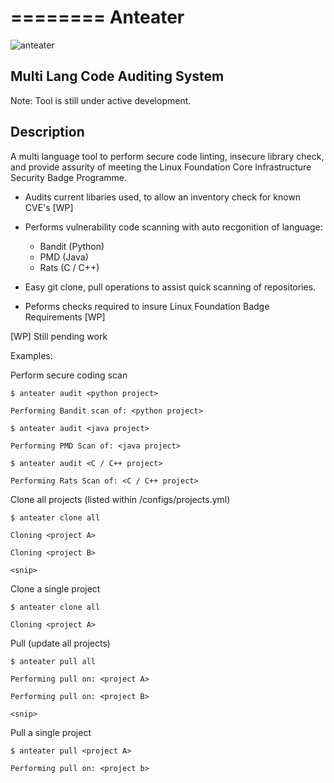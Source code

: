 ========
Anteater
========

![anteater](http://i.imgur.com/BPvV3Gz.png)

Multi Lang Code Auditing System
---------------------------

Note: Tool is still under active development.

Description
-----------

A multi language tool to perform secure code linting, insecure library check,
and provide assurity of meeting the Linux Foundation Core Infrastructure
Security Badge Programme.

* Audits current libaries used, to allow an inventory check for known CVE's [WP]

* Performs vulnerability code scanning with auto recgonition of language:
    * Bandit (Python)
    * PMD (Java)
    * Rats (C / C++)


* Easy git clone, pull operations to assist quick scanning of repositories.

* Peforms checks required to insure Linux Foundation Badge Requirements [WP]

[WP] Still pending work

Examples:

Perform secure coding scan

    $ anteater audit <python project>

    Performing Bandit scan of: <python project>

    $ anteater audit <java project>

    Performing PMD Scan of: <java project>

    $ anteater audit <C / C++ project>

    Performing Rats Scan of: <C / C++ project>

Clone all projects (listed within /configs/projects.yml)

    $ anteater clone all

    Cloning <project A>

    Cloning <project B>

    <snip>

Clone a single project

    $ anteater clone all

    Cloning <project A>

Pull (update all projects)

    $ anteater pull all

    Performing pull on: <project A>

    Performing pull on: <project B>

    <snip>

Pull a single project

    $ anteater pull <project A>

    Performing pull on: <project b>
